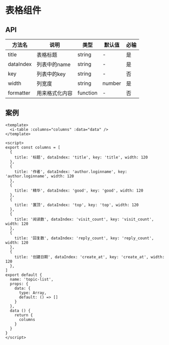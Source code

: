 # 表格组件

## API

|方法名 | 说明 | 类型 | 默认值 | 必输 |
|--- | --- | --- | --- | ---
|title  |  表格标题  |  string  |  -  |  是
|dataIndex  |  列表中的name  |  string  |  -  |  是
|key  |  列表中的key  |  string  |  -  |  否
|width  |  列宽度  |  string | number  |  是
|formatter | 用来格式化内容 | function | - | 否

## 案例

```vue
<template>
  <i-table :columns="columns" :data="data" />
</template>

<script>
export const columns = [
  {
    title: '标题', dataIndex: 'title', key: 'title', width: 120
  },
  {
    title: '作者', dataIndex: 'author.loginname', key: 'author.loginname', width: 120
  },
  {
    title: '精华', dataIndex: 'good', key: 'good', width: 120
  },
  {
    title: '置顶', dataIndex: 'top', key: 'top', width: 120
  },
  {
    title: '阅读数', dataIndex: 'visit_count', key: 'visit_count', width: 120
  },
  {
    title: '回复数', dataIndex: 'reply_count', key: 'reply_count', width: 120
  },
  {
    title: '创建日期', dataIndex: 'create_at', key: 'create_at', width: 120
  },
]
export default {
  name: 'topic-list',
  props: {
    data: {
      type: Array,
      default: () => []
    }
  },
  data () {
    return {
      columns
    }
  }
}
</script>
```
